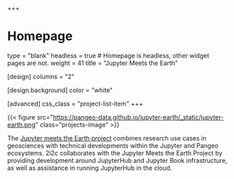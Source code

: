 +++
# Homepage
type = "blank"
headless = true  # Homepage is headless, other widget pages are not.
weight = 41
title = "Jupyter Meets the Earth"

[design]
  columns = "2"

  [design.background]
    color = "white"

[advanced]
  css_class = "project-list-item"
+++

{{< figure src="https://pangeo-data.github.io/jupyter-earth/_static/jupyter-earth.png" class="projects-image" >}}

The [Jupyter meets the Earth project](https://pangeo-data.github.io/jupyter-earth/index.html) combines research use cases in geosciences with technical developments within the Jupyter and Pangeo ecosystems. 2i2c collaborates with the Jupyter Meets the Earth Project by providing development around JupyterHub and Jupyter Book infrastructure, as well as assistance in running JupyterHub in the cloud.

